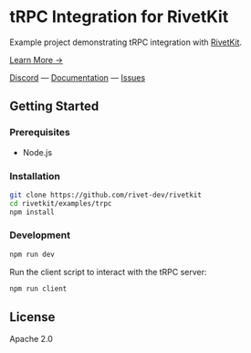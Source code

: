 # tRPC Integration for RivetKit

Example project demonstrating tRPC integration with [RivetKit](https://rivetkit.org).

[Learn More →](https://github.com/rivet-dev/rivetkit)

[Discord](https://rivet.dev/discord) — [Documentation](https://rivetkit.org) — [Issues](https://github.com/rivet-dev/rivetkit/issues)

## Getting Started

### Prerequisites

- Node.js

### Installation

```sh
git clone https://github.com/rivet-dev/rivetkit
cd rivetkit/examples/trpc
npm install
```

### Development

```sh
npm run dev
```

Run the client script to interact with the tRPC server:

```sh
npm run client
```

## License

Apache 2.0